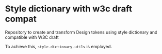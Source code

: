 # Style dictionary with w3c draft compat

Repository to create and transform Design tokens using style dictionary and compatible with W3C draft

To achieve this, `style-dictionary-utils` is employed.
